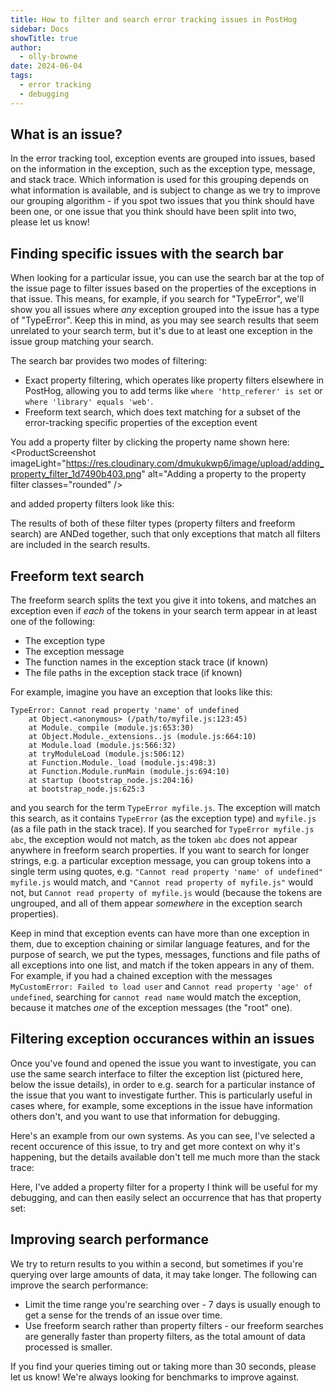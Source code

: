 ```yaml
---
title: How to filter and search error tracking issues in PostHog
sidebar: Docs
showTitle: true
author:
  - olly-browne
date: 2024-06-04
tags:
  - error tracking
  - debugging
---
```


## What is an issue?

In the error tracking tool, exception events are grouped into issues, based on the information in the exception, such as the exception type, message, and stack trace. Which information is used for this grouping depends on what information is available, and is subject to change as we try to improve our grouping algorithm - if you spot two issues that you think should have been one, or one issue that you think should have been split into two, please let us know!

## Finding specific issues with the search bar

When looking for a particular issue, you can use the search bar at the top of the issue page to filter issues based on the properties of the exceptions in that issue. This means, for example, if you search for "TypeError", we'll show you all issues where *any* exception grouped into the issue has a type of "TypeError". Keep this in mind, as you may see search results that seem unrelated to your search term, but it's due to at least one exception in the issue group matching your search.

The search bar provides two modes of filtering:
- Exact property filtering, which operates like property filters elsewhere in PostHog, allowing you to add terms like `where 'http_referer' is set` or `where 'library' equals 'web'`.
- Freeform text search, which does text matching for a subset of the error-tracking specific properties of the exception event

You add a property filter by clicking the property name shown here:
<ProductScreenshot
  imageLight="https://res.cloudinary.com/dmukukwp6/image/upload/adding_property_filter_1d7490b403.png"
  alt="Adding a property to the property filter
  classes="rounded"
/>

and added property filters look like this:
<ProductScreenshot
  imageLight="https://res.cloudinary.com/dmukukwp6/image/upload/added_property_filter_1e823a16e9.png"
  alt="Search bar with property filter"
  classes="rounded"
/>

The results of both of these filter types (property filters and freeform search) are ANDed together, such that only exceptions that match all filters are included in the search results.

## Freeform text search

The freeform search splits the text you give it into tokens, and matches an exception even if *each* of the tokens in your search term appear in at least one of the following:
- The exception type
- The exception message
- The function names in the exception stack trace (if known)
- The file paths in the exception stack trace (if known)

For example, imagine you have an exception that looks like this:

```
TypeError: Cannot read property 'name' of undefined
    at Object.<anonymous> (/path/to/myfile.js:123:45)
    at Module._compile (module.js:653:30)
    at Object.Module._extensions..js (module.js:664:10)
    at Module.load (module.js:566:32)
    at tryModuleLoad (module.js:506:12)
    at Function.Module._load (module.js:498:3)
    at Function.Module.runMain (module.js:694:10)
    at startup (bootstrap_node.js:204:16)
    at bootstrap_node.js:625:3
```

and you search for the term `TypeError myfile.js`. The exception will match this search, as it contains `TypeError` (as the exception type) and `myfile.js` (as a file path in the stack trace). If you searched for `TypeError myfile.js abc`, the exception would not match, as the token `abc` does not appear anywhere in freeform search properties. If you want to search for longer strings, e.g. a particular exception message, you can group tokens into a single term using quotes, e.g. `"Cannot read property 'name' of undefined" myfile.js` would match, and `"Cannot read property of myfile.js"` would not, but `Cannot read property of myfile.js` would (because the tokens are ungrouped, and all of them appear *somewhere* in the exception search properties).

Keep in mind that exception events can have more than one exception in them, due to exception chaining or similar language features, and for the purpose of search, we put the types, messages, functions and file paths of all exceptions into one list, and match if the token appears in any of them. For example, if you had a chained exception with the messages `MyCustomError: Failed to load user` and `Cannot read property 'age' of undefined`, searching for `cannot read name` would match the exception, because it matches *one* of the exception messages (the "root" one).

## Filtering exception occurances within an issues

Once you've found and opened the issue you want to investigate, you can use the same search interface to filter the exception list (pictured here, below the issue details), in order to e.g. search for a particular instance of the issue that you want to investigate further. This is particularly useful in cases where, for example, some exceptions in the issue have information others don't, and you want to use that information for debugging.


Here's an example from our own systems. As you can see, I've selected a recent occurence of this issue, to try and get more context on why it's happening, but the details available don't tell me much more than the stack trace:

<ProductScreenshot
  imageLight="https://res.cloudinary.com/dmukukwp6/image/upload/unfiltered_exception_list_8cdbf735c0.png"
  alt="An issue, with an unfiltered exception list"
  classes="rounded"
/>

Here, I've added a property filter for a property I think will be useful for my debugging, and can then easily select an occurrence that has that property set:

<ProductScreenshot
  imageLight="https://res.cloudinary.com/dmukukwp6/image/upload/filtered_exception_list_7b51efa94f.png"
  alt="An issue, with a filtered exception list"
  classes="rounded"
/>

## Improving search performance

We try to return results to you within a second, but sometimes if you're querying over large amounts of data, it may take longer. The following can improve the search performance:

- Limit the time range you're searching over - 7 days is usually enough to get a sense for the trends of an issue over time.
- Use freeform search rather than property filters - our freeform searches are generally faster than property filters, as the total amount of data processed is smaller.

If you find your queries timing out or taking more than 30 seconds, please let us know! We're always looking for benchmarks to improve against.

<NewsletterForm />
